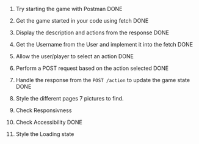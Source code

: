 1. Try starting the game with Postman DONE

2. Get the game started in your code using fetch DONE

3. Display the description and actions from the response DONE

4. Get the Username from the User and implement it into the fetch DONE

5. Allow the user/player to select an action DONE

6. Perform a POST request based on the action selected DONE

7. Handle the response from the `POST /action` to update the game state DONE

8. Style the different pages 7 pictures to find.

9. Check Responsivness

10. Check Accessibility DONE

11. Style the Loading state
